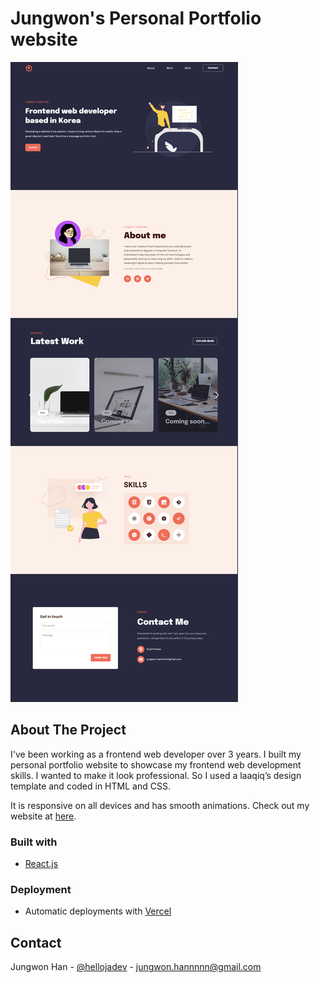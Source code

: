 # Jungwon's Personal Portfolio website

![](./images/screenshot.png)

## About The Project

I've been working as a frontend web developer over 3 years. I built my personal portfolio website to showcase my frontend web development skills. I wanted to make it look professional. So I used a laaqiq’s design template and coded in HTML and CSS.

It is responsive on all devices and has smooth animations. Check out my website at [here](https://portfolio-website-jwhan77.vercel.app/).

### Built with

- [React.js](https://reactjs.org/)

### Deployment

- Automatic deployments with [Vercel](https://vercel.com/)

## Contact

Jungwon Han - [@hellojadev](https://twitter.com/hellojadev) - jungwon.hannnnn@gmail.com
